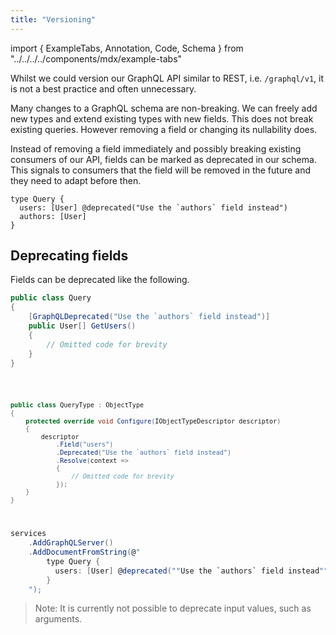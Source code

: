 ```yaml
---
title: "Versioning"
---
```


import { ExampleTabs, Annotation, Code, Schema } from "../../../../components/mdx/example-tabs"

Whilst we could version our GraphQL API similar to REST, i.e. `/graphql/v1`, it is not a best practice and often unnecessary.

Many changes to a GraphQL schema are non-breaking. We can freely add new types and extend existing types with new fields. This does not break existing queries.
However removing a field or changing its nullability does.

Instead of removing a field immediately and possibly breaking existing consumers of our API, fields can be marked as deprecated in our schema. This signals to consumers that the field will be removed in the future and they need to adapt before then.

```sdl
type Query {
  users: [User] @deprecated("Use the `authors` field instead")
  authors: [User]
}

```

## Deprecating fields

Fields can be deprecated like the following.

<ExampleTabs>
<Annotation>

```csharp
public class Query
{
    [GraphQLDeprecated("Use the `authors` field instead")]
    public User[] GetUsers()
    {
        // Omitted code for brevity
    }
}
```

</Annotation>
<Code>

```csharp
public class QueryType : ObjectType
{
    protected override void Configure(IObjectTypeDescriptor descriptor)
    {
        descriptor
            .Field("users")
            .Deprecated("Use the `authors` field instead")
            .Resolve(context =>
            {
                // Omitted code for brevity
            });
    }
}
```

</Code>
<Schema>

```csharp
services
    .AddGraphQLServer()
    .AddDocumentFromString(@"
        type Query {
          users: [User] @deprecated(""Use the `authors` field instead"")
        }
    ");
```

</Schema>
</ExampleTabs>

> Note: It is currently not possible to deprecate input values, such as arguments.
